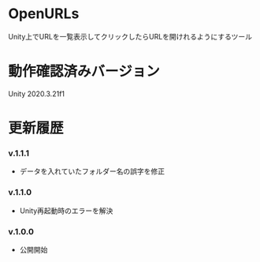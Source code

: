 # OpenURLs
Unity上でURLを一覧表示してクリックしたらURLを開けれるようにするツール

# 動作確認済みバージョン
Unity 2020.3.21f1

# 更新履歴


### v.1.1.1
* データを入れていたフォルダー名の誤字を修正

### v.1.1.0
* Unity再起動時のエラーを解決

### v.1.0.0
* 公開開始
